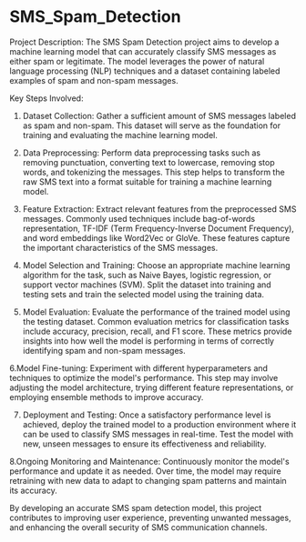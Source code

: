 # SMS_Spam_Detection

Project Description:
The SMS Spam Detection project aims to develop a machine learning model that can accurately classify SMS messages as either spam or legitimate. The model leverages the power of natural language processing (NLP) techniques and a dataset containing labeled examples of spam and non-spam messages.

Key Steps Involved:

1. Dataset Collection: Gather a sufficient amount of SMS messages labeled as spam and non-spam. This dataset will serve as the foundation for training and evaluating the machine learning model.

2. Data Preprocessing: Perform data preprocessing tasks such as removing punctuation, converting text to lowercase, removing stop words, and tokenizing the messages. This step helps to transform the raw SMS text into a format suitable for training a machine learning model.

3. Feature Extraction: Extract relevant features from the preprocessed SMS messages. Commonly used techniques include bag-of-words representation, TF-IDF (Term Frequency-Inverse Document Frequency), and word embeddings like Word2Vec or GloVe. These features capture the important characteristics of the SMS messages.

4. Model Selection and Training: Choose an appropriate machine learning algorithm for the task, such as Naive Bayes, logistic regression, or support vector machines (SVM). Split the dataset into training and testing sets and train the selected model using the training data.

5. Model Evaluation: Evaluate the performance of the trained model using the testing dataset. Common evaluation metrics for classification tasks include accuracy, precision, recall, and F1 score. These metrics provide insights into how well the model is performing in terms of correctly identifying spam and non-spam messages.

6.Model Fine-tuning: Experiment with different hyperparameters and techniques to optimize the model's performance. This step may involve adjusting the model architecture, trying different feature representations, or employing ensemble methods to improve accuracy.

7. Deployment and Testing: Once a satisfactory performance level is achieved, deploy the trained model to a production environment where it can be used to classify SMS messages in real-time. Test the model with new, unseen messages to ensure its effectiveness and reliability.

8.Ongoing Monitoring and Maintenance: Continuously monitor the model's performance and update it as needed. Over time, the model may require retraining with new data to adapt to changing spam patterns and maintain its accuracy.

By developing an accurate SMS spam detection model, this project contributes to improving user experience, preventing unwanted messages, and enhancing the overall security of SMS communication channels.
